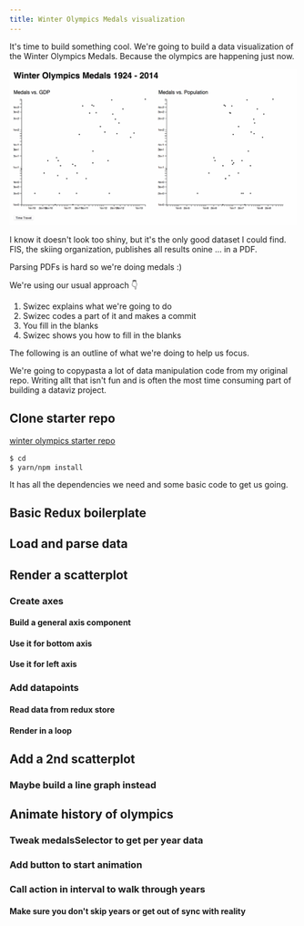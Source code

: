 ```yaml
---
title: Winter Olympics Medals visualization
---
```


It's time to build something cool. We're going to build a data visualization of the Winter Olympics Medals. Because the olympics are happening just now.

![](../images/olympics.gif)

I know it doesn't look too shiny, but it's the only good dataset I could find. FIS, the skiing organization, publishes all results onine ... in a PDF.

Parsing PDFs is hard so we're doing medals :)

We're using our usual approach 👇

1. Swizec explains what we're going to do
2. Swizec codes a part of it and makes a commit
3. You fill in the blanks
4. Swizec shows you how to fill in the blanks 

The following is an outline of what we're doing to help us focus.

We're going to copypasta a lot of data manipulation code from my original repo. Writing allt that isn't fun and is often the most time consuming part of building a dataviz project.

## Clone starter repo

[winter olympics starter repo](https://github.com/Swizec/winter-olympics-feb-2018-workshop)

```
$ cd
$ yarn/npm install
```

It has all the dependencies we need and some basic code to get us going.

## Basic Redux boilerplate

## Load and parse data

## Render a scatterplot

### Create axes
#### Build a general axis component
#### Use it for bottom axis
#### Use it for left axis

### Add datapoints
#### Read data from redux store
#### Render in a loop

## Add a 2nd scatterplot
### Maybe build a line graph instead 

## Animate history of olympics
### Tweak medalsSelector to get per year data
### Add button to start animation
### Call action in interval to walk through years
#### Make sure you don't skip years or get out of sync with reality

